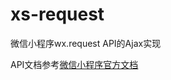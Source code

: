 # xs-request
微信小程序wx.request API的Ajax实现

API文档参考[微信小程序官方文档](https://developers.weixin.qq.com/miniprogram/dev/api/wx.request.html)
